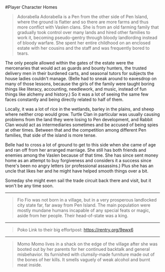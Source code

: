 #Player Character Homes
>Adorabella
Adorabella is a Pen from the other side of Pen Island, where the ground is flatter and so there are more farms and thus more conflict with Vaslen clans. She is from an old farming family that gradually took control over many lands and hired other families to work it, becoming pseudo-gentry through bloody landlording instead of bloody warfare. She spent her entire childhood on an enclosed estate with her cousins and the staff and was frequently bored to tears.

The only people allowed within the gates of the estate were the mercenaries that would act as guards and bounty hunters, the trusted delivery men in their burdened carts, and seasonal tutors for subjects the house ladies couldn't manage. (Belle had to sneak around to eavesdrop on many of those lessons, because the girls of the family were taught boring things like literacy, accounting, needlework, and music, instead of fun things like alchemy and history.) So it was a lot of seeing the same few faces constantly and being directly related to half of them.

Locally, it was a lot of rice in the wetlands, barley in the plains, and sheep where neither crop would grow. Turtle Clan in particular was usually causing problems from the land they were losing to Pen development, and Rabbit Clan would act as intermediaries sometimes and be accused of being spies at other times. Between that and the competition among different Pen families, that side of the island is more tense.

Belle had to cross a lot of ground to get to this side when she came of age and ran off from her arranged marriage. She still has both friends and enemies among the Vaslen because of that time. She has since sent money home as an attempt to buy forgiveness and considers it a success since there's been no angry letters (or professional assassins.) Plus she has an uncle that likes her and he might have helped smooth things over a bit.

Someday she might even sail the trade circuit back there and visit, but it won't be any time soon.

---

>Fio
Fio was not born in a village, but in a very prosperous landlocked city state far, far away from Pen Island. The main population were mostly mundane humans incapable of any special feats or magic, aside from her people. Their head-of-state was a king.

---

>Poko
Link to their big effortpost:
https://rentry.org/9ewx6

---

> Momo
Momo lives in a shack on the edge of the village after she was booted out by her parents for her continued backtalk and general misbehavior. Its furnished with clumsily-made furniture made out of the bones of her kills. It smells vaguely of weak alcohol and burnt meat inside.